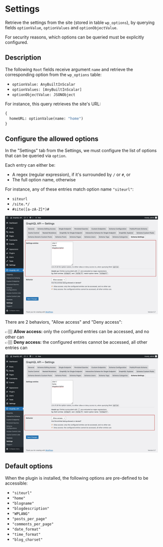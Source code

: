 # Settings

Retrieve the settings from the site (stored in table `wp_options`), by querying fields `optionValue`, `optionValues` and `optionObjectValue`.

For security reasons, which options can be queried must be explicitly configured.

## Description

The following `Root` fields receive argument `name` and retrieve the corresponding option from the `wp_options` table:

- `optionValue: AnyBuiltInScalar`
- `optionValues: [AnyBuiltInScalar]`
- `optionObjectValue: JSONObject`

For instance, this query retrieves the site's URL:

```graphql
{
  homeURL: optionValue(name: "home")
}
```

## Configure the allowed options

In the "Settings" tab from the Settings, we must configure the list of options that can be queried via `option`.

Each entry can either be:

- A regex (regular expression), if it's surrounded by `/` or `#`, or
- The full option name, otherwise

For instance, any of these entries match option name `"siteurl"`:

- `siteurl`
- `/site.*/`
- `#site([a-zA-Z]*)#`

![Defining the entries for the Settings](../../images/settings-settings-entries.jpg "Defining the entries for the Settings")

There are 2 behaviors, "Allow access" and "Deny access":

👉🏽 <strong>Allow access:</strong> only the configured entries can be accessed, and no other can<br/>
👉🏽 <strong>Deny access:</strong> the configured entries cannot be accessed, all other entries can

![Defining the access behavior](../../images/schema-configuration-settings-behavior.jpg "Defining the access behavior")

## Default options

When the plugin is installed, the following options are pre-defined to be accessible:

- `"siteurl"`
- `"home"`
- `"blogname"`
- `"blogdescription"`
- `"WPLANG"`
- `"posts_per_page"`
- `"comments_per_page"`
- `"date_format"`
- `"time_format"`
- `"blog_charset"`
